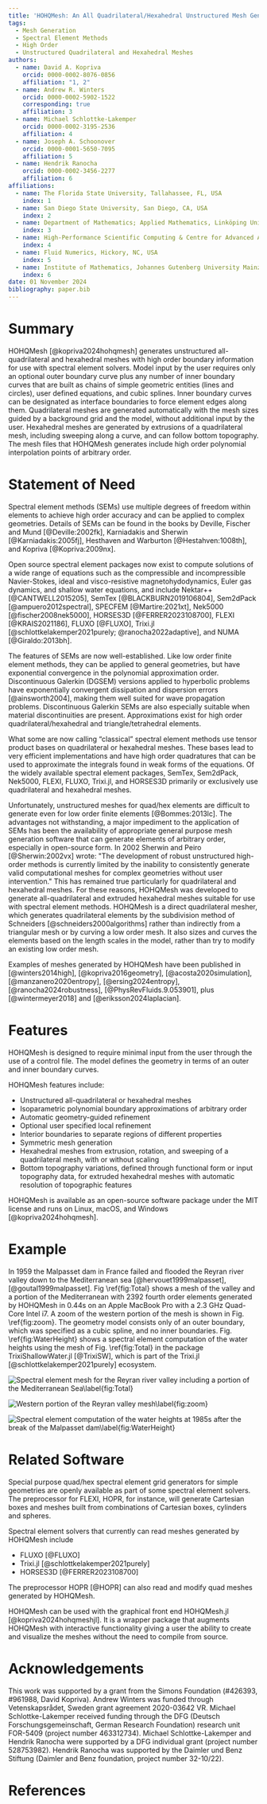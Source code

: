 ```yaml
---
title: 'HOHQMesh: An All Quadrilateral/Hexahedral Unstructured Mesh Generator for High Order Elements'
tags:
  - Mesh Generation
  - Spectral Element Methods
  - High Order
  - Unstructured Quadrilateral and Hexahedral Meshes
authors:
  - name: David A. Kopriva
    orcid: 0000-0002-8076-0856
    affiliation: "1, 2"
  - name: Andrew R. Winters
    orcid: 0000-0002-5902-1522
    corresponding: true
    affiliation: 3
  - name: Michael Schlottke-Lakemper
    orcid: 0000-0002-3195-2536
    affiliation: 4
  - name: Joseph A. Schoonover
    orcid: 0000-0001-5650-7095
    affiliation: 5
  - name: Hendrik Ranocha
    orcid: 0000-0002-3456-2277
    affiliation: 6
affiliations:
  - name: The Florida State University, Tallahassee, FL, USA
    index: 1
  - name: San Diego State University, San Diego, CA, USA
    index: 2
  - name: Department of Mathematics; Applied Mathematics, Linköping University, Sweden
    index: 3
  - name: High-Performance Scientific Computing & Centre for Advanced Analytics and Predictive Sciences, University of Augsburg, Germany
    index: 4
  - name: Fluid Numerics, Hickory, NC, USA
    index: 5
  - name: Institute of Mathematics, Johannes Gutenberg University Mainz, Germany
    index: 6
date: 01 November 2024
bibliography: paper.bib
---
```



# Summary

HOHQMesh [@kopriva2024hohqmesh] generates unstructured all-quadrilateral and hexahedral meshes with high order boundary information for use with spectral element solvers. Model input by the user requires only an optional outer boundary curve plus any number of inner boundary curves that are built as chains of simple geometric entities (lines and circles), user defined equations, and cubic splines. Inner boundary curves can be designated as interface boundaries to force element edges along them. Quadrilateral meshes are generated automatically with the mesh sizes guided by a background grid and the model, without additional input by the user. Hexahedral meshes are generated by extrusions of a quadrilateral mesh, including sweeping along a curve, and can follow bottom topography. The mesh files that HOHQMesh generates include high order polynomial interpolation points of arbitrary order.

# Statement of Need

Spectral element methods (SEMs) use multiple degrees of freedom within elements to achieve high order accuracy and can be applied to complex geometries. Details of SEMs can be found in the books by Deville, Fischer and Mund [@Deville:2002fk], Karniadakis and Sherwin [@Karniadakis:2005fj], Hesthaven and Warburton [@Hestahven:1008th], and Kopriva [@Kopriva:2009nx].

Open source spectral element packages now exist to compute solutions of a wide range of equations such as the compressible and incompressible Navier-Stokes, ideal and visco-resistive magnetohydodynamics, Euler gas dynamics, and shallow water equations, and include Nektar++ [@CANTWELL2015205], SemTex [@BLACKBURN2019106804], Sem2dPack [@ampuero2012spectral], SPECFEM [@Martire:2021xt], Nek5000 [@fischer2008nek5000], HORSES3D [@FERRER2023108700], FLEXI [@KRAIS2021186], FLUXO [@FLUXO], Trixi.jl [@schlottkelakemper2021purely; @ranocha2022adaptive], and NUMA [@Giraldo:2013bh].

The features of SEMs are now well-established. Like low order finite element methods, they can be applied to general geometries, but have exponential convergence in the polynomial approximation order. Discontinuous Galerkin (DGSEM) versions applied to hyperbolic problems have exponentially convergent dissipation and dispersion errors [@ainsworth2004], making them well suited for wave propagation problems. Discontinuous Galerkin SEMs are also especially suitable when material discontinuities are present. Approximations exist for high order quadrilateral/hexahedral and triangle/tetrahedral elements.

What some are now calling “classical” spectral element methods use tensor product bases on quadrilateral or hexahedral meshes. These bases lead to very efficient implementations and have high order quadratures that can be used to approximate the integrals found in weak forms of the equations. Of the widely available spectral element packages, SemTex, Sem2dPack, Nek5000, FLEXI, FLUXO, Trixi.jl, and HORSES3D primarily or exclusively use quadrilateral and hexahedral meshes.

Unfortunately, unstructured meshes for quad/hex elements are difficult to generate even for low order finite elements [@Bommes:2013lc].
The advantages not withstanding, a major impediment to the application of SEMs has been the availability of appropriate general purpose mesh generation software that can generate elements of arbitrary order, especially in open-source form.
In 2002 Sherwin and Peiro [@Sherwin:2002vx] wrote:  "The development of robust unstructured high-order methods is currently limited by the inability to consistently generate valid computational meshes for complex geometries without user intervention." This has remained true particularly for quadrilateral and hexahedral meshes.
For these reasons, HOHQMesh was developed to generate all-quadrilateral and extruded hexahedral meshes suitable for use with spectral element methods. HOHQMesh is a direct quadrilateral mesher, which generates quadrilateral elements by the subdivision method of Schneiders [@schneiders2000algorithms] rather than indirectly from a triangular mesh or by curving a low order mesh. It also sizes and curves the elements based on the length scales in the model, rather than try to modify an existing low order mesh.

Examples of meshes generated by HOHQMesh have been published in [@winters2014high], [@kopriva2016geometry], [@acosta2020simulation], [@manzanero2020entropy], [@ersing2024entropy], [@ranocha2024robustness], [@PhysRevFluids.9.053901], plus [@wintermeyer2018] and [@eriksson2024laplacian].

# Features

HOHQMesh is designed to require minimal input from the user through the use of a control file. The model defines the geometry in terms of an outer and inner boundary curves.

HOHQMesh features include:

- Unstructured all-quadrilateral or hexahedral meshes
- Isoparametric polynomial boundary approximations of arbitrary order
- Automatic geometry-guided refinement
- Optional user specified local refinement
- Interior boundaries to separate regions of different properties
- Symmetric mesh generation
- Hexahedral meshes from extrusion, rotation, and sweeping of a quadrilateral mesh, with or without scaling
- Bottom topography variations, defined through functional form or input topography data, for extruded hexahedral meshes with automatic resolution of topographic features

HOHQMesh is available as an open-source software package under the MIT license and runs on Linux, macOS, and Windows [@kopriva2024hohqmesh].

# Example

In 1959 the Malpasset dam in France failed and flooded the Reyran river valley down to the Mediterranean sea [@hervouet1999malpasset],[@goutal1999malpasset]. Fig \ref{fig:Total} shows a mesh of the valley and a portion of the Mediterranean with 2392 fourth order elements generated by HOHQMesh in 0.44s on an Apple MacBook Pro with a 2.3 GHz Quad-Core Intel
i7. A zoom of the western portion of the mesh is shown in Fig. \ref{fig:zoom}. The geometry model consists only of an outer boundary, which was specified as a cubic spline, and no inner boundaries. Fig. \ref{fig:WaterHeight} shows a spectral element computation of the water heights using the mesh of Fig. \ref{fig:Total} in the package TrixiShallowWater.jl [@TrixiSW], which is part of the Trixi.jl [@schlottkelakemper2021purely] ecosystem.

![Spectral element mesh for the Reyran river valley including a portion of the Mediterranean Sea\label{fig:Total}](PaperFigs/malpasset-total-skeleton.png)

![Western portion of the Reyran valley mesh\label{fig:zoom}](PaperFigs/malpasset-total-skeleton-zoom.png)

![Spectral element computation of the water heights at 1985s after the break of the Malpasset dam\label{fig:WaterHeight}](PaperFigs/malpasset_time_1985s.png)

# Related Software

Special purpose quad/hex spectral element grid generators for simple geometries are openly available as part of some spectral element solvers. The preprocessor for FLEXI, HOPR, for instance, will generate Cartesian boxes and meshes built from combinations of Cartesian boxes, cylinders and spheres.

Spectral element solvers that currently can read meshes generated by HOHQMesh include

- FLUXO [@FLUXO]
- Trixi.jl [@schlottkelakemper2021purely]
- HORSES3D [@FERRER2023108700]

The preprocessor HOPR [@HOPR] can also read and modify quad meshes generated by HOHQMesh.

HOHQMesh can be used with the graphical front end HOHQMesh.jl [@kopriva2024hohqmeshjl].
It is a wrapper package that augments HOHQMesh with interactive functionality
giving a user the ability to create and visualize the meshes without the need to compile from source.

# Acknowledgements

This work was supported by a grant from the Simons Foundation (#426393, #961988, David Kopriva).
Andrew Winters was funded through Vetenskapsrådet, Sweden grant agreement 2020-03642 VR.
Michael Schlottke-Lakemper received funding through the
DFG (Deutsch Forschungsgemeinschaft, German Research Foundation)
research unit FOR-5409 (project number 463312734).
Michael Schlottke-Lakemper and Hendrik Ranocha were supported by a DFG individual grant (project number 528753982).
Hendrik Ranocha was supported by the Daimler und Benz Stiftung (Daimler and Benz foundation, project number 32-10/22).

# References
